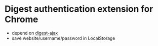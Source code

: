 # Digest authentication extension for Chrome
- depend on [digest-ajax](https://github.com/Kynec/digest-ajax)
- save website/username/password in LocalStorage
